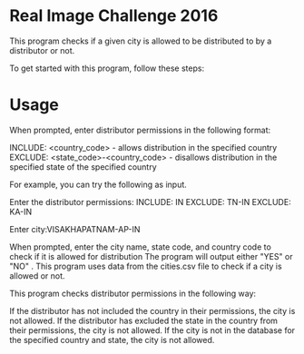 # Real Image Challenge 2016

This program checks if a given city is allowed to be distributed to by a distributor or not.

To get started with this program, follow these steps:

# Usage
When prompted, enter distributor permissions in the following format:

INCLUDE: <country_code> - allows distribution in the specified country
EXCLUDE: <state_code>-<country_code> - disallows distribution in the specified state of the specified country

For example, you can try the following as input.

Enter the distributor permissions:
INCLUDE: IN
EXCLUDE: TN-IN
EXCLUDE: KA-IN

Enter city:VISAKHAPATNAM-AP-IN

When prompted, enter the city name, state code, and country code to check if it is allowed for distribution
The program will output either "YES" or "NO" .
This program uses data from the cities.csv file to check if a city is allowed or not.

This program checks distributor permissions in the following way:

If the distributor has not included the country in their permissions, the city is not allowed.
If the distributor has excluded the state in the country from their permissions, the city is not allowed.
If the city is not in the database for the specified country and state, the city is not allowed.



